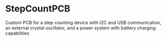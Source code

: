 # StepCountPCB
Custom PCB for a step counting device with I2C and USB communication, an external crystal oscillator, and a power system with battery charging capabilities
